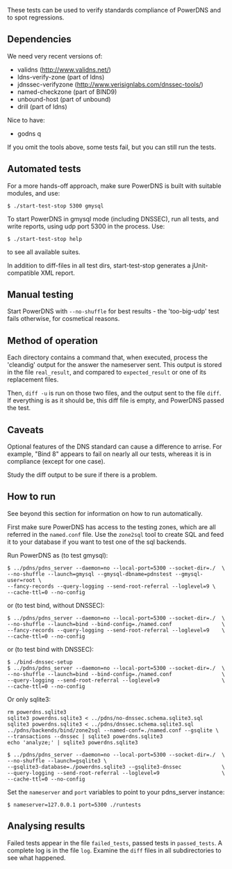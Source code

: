 These tests can be used to verify standards compliance of PowerDNS and to
spot regressions.

Dependencies
------------
We need very recent versions of:

 * validns (http://www.validns.net/)
 * ldns-verify-zone (part of ldns)
 * jdnssec-verifyzone (http://www.verisignlabs.com/dnssec-tools/)
 * named-checkzone (part of BIND9)
 * unbound-host (part of unbound)
 * drill (part of ldns)

Nice to have:
 * godns q

If you omit the tools above, some tests fail, but you can still run the
tests. 

Automated tests
---------------

For a more hands-off approach, make sure PowerDNS is built with suitable
modules, and use:

```
$ ./start-test-stop 5300 gmysql
```

To start PowerDNS in gmysql mode (including DNSSEC), run all tests, and
write reports, using udp port 5300 in the process. Use:

```
$ ./start-test-stop help
```

to see all available suites.

In addition to diff-files in all test dirs, start-test-stop generates a jUnit-
compatible XML report.

Manual testing
--------------

Start PowerDNS with `--no-shuffle` for best results - the 'too-big-udp' test
fails otherwise, for cosmetical reasons.

Method of operation
-------------------

Each directory contains a command that, when executed, process the 'cleandig'
output for the answer the nameserver sent. This output is stored in the file
`real_result`, and compared to `expected_result` or one of its replacement
files.

Then, `diff -u` is run on those two files, and the output sent to the file
`diff`. If everything is as it should be, this diff file is empty, and
PowerDNS passed the test.

Caveats
-------

Optional features of the DNS standard can cause a difference to arrise. For
example, "Bind 8" appears to fail on nearly all our tests, whereas it is in
compliance (except for one case).

Study the diff output to be sure if there is a problem.

How to run
----------

See beyond this section for information on how to run automatically.

First make sure PowerDNS has access to the testing zones, which are all
referred in the `named.conf` file. Use the `zone2sql` tool to create SQL and
feed it to your database if you want to test one of the sql backends.

Run PowerDNS as (to test gmysql):

```
$ ../pdns/pdns_server --daemon=no --local-port=5300 --socket-dir=./  \
--no-shuffle --launch=gmysql --gmysql-dbname=pdnstest --gmysql-user=root \
--fancy-records --query-logging --send-root-referral --loglevel=9 \
--cache-ttl=0 --no-config
```

or (to test bind, without DNSSEC):
```
$ ../pdns/pdns_server --daemon=no --local-port=5300 --socket-dir=./  \
--no-shuffle --launch=bind --bind-config=./named.conf                \
--fancy-records --query-logging --send-root-referral --loglevel=9    \
--cache-ttl=0 --no-config
```

or (to test bind with DNSSEC):

```
$ ./bind-dnssec-setup
$ ../pdns/pdns_server --daemon=no --local-port=5300 --socket-dir=./  \
--no-shuffle --launch=bind --bind-config=./named.conf                \
--query-logging --send-root-referral --loglevel=9                    \
--cache-ttl=0 --no-config
```

Or only sqlite3:
```
rm powerdns.sqlite3
sqlite3 powerdns.sqlite3 < ../pdns/no-dnssec.schema.sqlite3.sql
sqlite3 powerdns.sqlite3 < ../pdns/dnssec.schema.sqlite3.sql
../pdns/backends/bind/zone2sql --named-conf=./named.conf --gsqlite \
--transactions --dnssec | sqlite3 powerdns.sqlite3
echo 'analyze;' | sqlite3 powerdns.sqlite3

$ ../pdns/pdns_server --daemon=no --local-port=5300 --socket-dir=./  \
--no-shuffle --launch=gsqlite3 \
--gsqlite3-database=./powerdns.sqlite3 --gsqlite3-dnssec             \
--query-logging --send-root-referral --loglevel=9                    \
--cache-ttl=0 --no-config
```

Set the `nameserver` and `port` variables to point to your pdns\_server
instance:

```
$ nameserver=127.0.0.1 port=5300 ./runtests
```


Analysing results
-----------------

Failed tests appear in the file `failed_tests`, passed tests in
`passed_tests`. A complete log is in the file `log`. Examine the `diff`
files in all subdirectories to see what happened.
